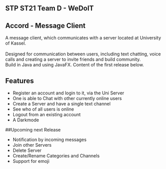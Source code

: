 ## STP ST21 Team D - WeDoIT

## Accord - Message Client
A message client, which communicates with a server located at University of Kassel.
<br/>
<br/>
Designed for communication between users, including text chatting, voice calls and creating a server to invite friends and build community.
<br/>
Build in Java and using JavaFX. Content of the first release below.

## Features
- Register an account and login to it, via the Uni Server
- One is able to Chat with other currently online users
- Create a Server and have a single text channel
- See who of all users is online
- Logout from an existing account
- A Darkmode


##Upcoming next Release
- Notification by incoming messages
- Join other Servers
- Delete Server
- Create/Rename Categories and Channels
- Support for emoji